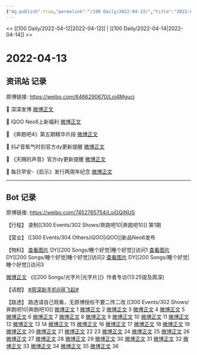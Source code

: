 ```yaml
---
{"dg-publish":true,"permalink":"/100 Daily/2022-04-13/","title":"2022-04-13","created":"2022-11-21T16:38:13.000+08:00","updated":"2023-04-11T14:46:34.474+08:00"}
---
```



<< [[100 Daily/2022-04-12\|2022-04-12]] | [[100 Daily/2022-04-14\|2022-04-14]] >>

# 2022-04-13

## 资讯站 记录

原博链接: https://weibo.com/6466290670/Loj4Mgucj

💫 深深发博 [微博正文](https://m.weibo.cn/6466290670/4757876482248618)

💫 iQOO Neo6上新福利 [微博正文](https://m.weibo.cn/6466290670/4757735256098853)

💫 《奔跑吧4》第五期精华片段 [微博正文](https://m.weibo.cn/6466290670/4757811353879117)

💫 抖♪音氧气时刻官方dy更新提醒 [微博正文](https://m.weibo.cn/6466290670/4757894904677244)

💫 《天赐的声音》官方dy更新提醒 [微博正文](https://m.weibo.cn/6466290670/4757831120849138)

💫 每日早安-《启示》发行两周年纪念 [微博正文](https://m.weibo.cn/6466290670/4757701970101756)

---
## Bot 记录

原博链接: https://weibo.com/7452765754/LoiGQiNUS

【行程】
录制[[300 Events/302 Shows/奔跑吧10\|奔跑吧10]] 第1期

【营业】
[](https://m.weibo.cn/1736988591/4757875429478010) [[300 Events/304 Others/iQOO\|iQOO]]新品Neo6发布

【物料】
[查看图片](https://wx1.sinaimg.cn/large/0088n2Pggy1h18d2y9946j30u01hdwj0.jpg) DY[[200 Songs/睡个好觉\|睡个好觉]]访问1
[查看图片](https://wx3.sinaimg.cn/large/0088n2Pggy1h18d331n0sj30u01hdn1l.jpg) DY[[200 Songs/睡个好觉\|睡个好觉]]访问2
[查看图片](https://wx1.sinaimg.cn/large/0088n2Pggy1h18d374z30j30u01hddki.jpg) DY[[200 Songs/睡个好觉\|睡个好觉]]访问3

[微博正文](https://m.weibo.cn/7527423229/4757837865816608) 《[[200 Songs/光字片\|光字片]]》作者专访(13:25提及周深)

【话题】
[#周深新手机6得飞起#](https://s.weibo.com/weibo?q=%23%E5%91%A8%E6%B7%B1%E6%96%B0%E6%89%8B%E6%9C%BA6%E5%BE%97%E9%A3%9E%E8%B5%B7%23)

【路透】
路透请自己观看，无原博授权不要二传二改
[[300 Events/302 Shows/奔跑吧10\|奔跑吧10]]
[微博正文](https://m.weibo.cn/3160797332/4757759151572980) 1 [微博正文](https://m.weibo.cn/3160797332/4757778709612658) 2
[微博正文](https://m.weibo.cn/7495641082/4757785907036920) 3 [微博正文](https://m.weibo.cn/7402921421/4757816448911194) 4
[微博正文](https://m.weibo.cn/6559718236/4757816902157582) 5 [微博正文](https://m.weibo.cn/6472353527/4757818459293709) 6
[微博正文](https://m.weibo.cn/6559718236/4757818664031086) 7 [微博正文](https://m.weibo.cn/6559718236/4757819947227673) 8
[微博正文](https://m.weibo.cn/2104819253/4757818752108677) 9 [微博正文](https://m.weibo.cn/7650669940/4757820711108729) 10
[微博正文](https://m.weibo.cn/2481012432/4757824413894146) 11 [微博正文](https://m.weibo.cn/6062946608/4757825144491238) 12
[微博正文](https://m.weibo.cn/5219918112/4757830815189068) 13 [](https://m.weibo.cn/2314516944/4757830656329014) 14
[微博正文](https://m.weibo.cn/6310895245/4757847538401556) 15 [微博正文](https://m.weibo.cn/5219918112/4757852310474456) 16
[微博正文](https://m.weibo.cn/2104819253/4757857038500709) 17 [微博正文](https://m.weibo.cn/6559718236/4757857595557219) 18
[微博正文](https://m.weibo.cn/7285979013/4757858049066175) 19 [微博正文](https://m.weibo.cn/2104819253/4757861118509115) 20
[微博正文](https://m.weibo.cn/6163340953/4757860187898272) 21 [微博正文](https://m.weibo.cn/5219918112/4757856596789295) 22
[](https://m.weibo.cn/6744869377/4757865619524233) 23 [微博正文](https://m.weibo.cn/5985282367/4757873013293741) 24
[微博正文](https://m.weibo.cn/6543355408/4757874931400950) 25 [微博正文](https://m.weibo.cn/7438811637/4757874121639269) 26
[微博正文](https://m.weibo.cn/7542597253/4757879149563646) 27 [微博正文](https://m.weibo.cn/7721351344/4757903704329749) 28
[微博正文](https://m.weibo.cn/5594426171/4757902889850579) 29 [微博正文](https://m.weibo.cn/5219918112/4757909991325814) 30
[微博正文](https://m.weibo.cn/7495641082/4757910603960802) 31 [微博正文](https://m.weibo.cn/6307072509/4757892680912112) 32
[微博正文](https://m.weibo.cn/5594426171/4757908640760211) 33 [微博正文](https://m.weibo.cn/7633014126/4757924474257555) 34
[微博正文](https://m.weibo.cn/7633014126/4757931378346054) 35 [微博正文](https://m.weibo.cn/2104819253/4757921629995385) 36
